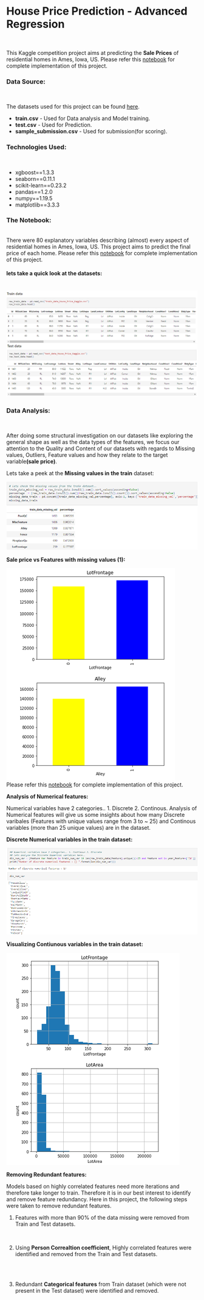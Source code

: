 # <b>House Price Prediction - Advanced Regression</b>
<br>

This Kaggle competition project aims at predicting the <b>Sale Prices</b> of residential homes in Ames, Iowa, US. Please refer this <a href="https://github.com/J-R-1/J-R-1/blob/main/Kaggle%20project%20-%20House%20Price%20Prediction/House%20Price%20Prediction%20-%20Kaggle%20Project.ipynb">notebook</a> for complete implementation of this project.

### <b>Data Source:</b>
<br>

The datasets used for this project can be found <a href="https://www.kaggle.com/competitions/house-prices-advanced-regression-techniques/data">here</a>. 
<br>
<ul>
  <li><b>train.csv</b> - Used for Data analysis and Model training.</li>
  <li><b>test.csv</b> - Used for Prediction.</li>
  <li><b>sample_submission.csv</b> - Used for submission(for scoring).</li>
</ul>


### <b>Technologies Used:</b>
<br>
<ul>
  <li>xgboost==1.3.3</li>
  <li>seaborn==0.11.1</li>
  <li>scikit-learn==0.23.2</li>
  <li>pandas==1.2.0</li>
  <li>numpy==1.19.5</li>
  <li>matplotlib==3.3.3</li>
  </ul>
  
 
 ### <b>The Notebook:</b>
 <br>
 There were 80 explanatory variables describing (almost) every aspect of residential homes in Ames, Iowa, US. This project aims to predict the final price of each home. Please refer this <a href="https://github.com/J-R-1/J-R-1/blob/main/Kaggle%20project%20-%20House%20Price%20Prediction/House%20Price%20Prediction%20-%20Kaggle%20Project.ipynb">notebook</a> for complete implementation of this project.
<br>

#### <b> lets take a quick look at the datasets:</b>
<br>

<img src="https://github.com/J-R-1/J-R-1/blob/main/Kaggle%20project%20-%20House%20Price%20Prediction/hp_1.png" />

<br>
<img src="https://github.com/J-R-1/J-R-1/blob/main/Kaggle%20project%20-%20House%20Price%20Prediction/hp_2.png" />


### <b>Data Analysis:</b>
<br>

After doing some structural investigation on our datasets like exploring the general shape as well as the data types of the features, we focus our attention to the Quality and Content of our datasets with regards to Missing values, Outliers, Feature values and how they relate to the target variable<b>(sale price)</b>.
<br>


Lets take a peek at the <b>Missing values in the train</b> dataset:
<br>

<img src="https://github.com/J-R-1/J-R-1/blob/main/Kaggle%20project%20-%20House%20Price%20Prediction/hp_3.png" />
<br>

<b>Sale price vs Features with missing values (1):</b>
<br>

<img src="https://github.com/J-R-1/J-R-1/blob/main/Kaggle%20project%20-%20House%20Price%20Prediction/hp_4.png" />
<br>
Please refer this <a href="https://github.com/J-R-1/J-R-1/blob/main/Kaggle%20project%20-%20House%20Price%20Prediction/House%20Price%20Prediction%20-%20Kaggle%20Project.ipynb">notebook</a> for complete implementation of this project.
<br>


<b>Analysis of Numerical features:</b>
<br>

Numerical variables have 2 categories.. 1. Discrete 2. Continous. Analysis of Numerical features will give us some insights about how many Discrete varibales (Features with unique values range from 3 to ~ 25) and Continous variables (more than 25 unique values) are in the dataset.


<b>Discrete Numerical variables in the train dataset:</b>
<br>

<img src="https://github.com/J-R-1/J-R-1/blob/main/Kaggle%20project%20-%20House%20Price%20Prediction/hp_5.png" />


<b>Visualizing Contiunous variables in the train dataset:</b>
<br>

<img src="https://github.com/J-R-1/J-R-1/blob/main/Kaggle%20project%20-%20House%20Price%20Prediction/hp_6.png" />
<br>

<b>Removing Redundant features:</b>
<br>

Models based on highly correlated features need more iterations and therefore take longer to train. Therefore it is in our best interest to identify and remove feature redundancy. Here in this project, the following steps were taken to remove redundant features.
<br>


1. Features with more than 90% of the data missing were removed from Train and Test datasets.
<br>

2. Using <b>Person Correaltion coefficient</b>, Highly correlated features were identified and removed from the Train and Test datasets.
<br>
<img src="" />

3. Redundant <b>Categorical features</b> from Train dataset (which were not present in the Test dataset) were identified and removed.
<br>
<img src="" />







  

 


